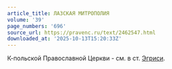 ```yaml
---
article_title: ЛАЗСКАЯ МИТРОПОЛИЯ
volume: '39'
page_numbers: '696'
source_url: https://pravenc.ru/text/2462547.html
downloaded_at: '2025-10-13T15:20:33Z'
---
```


К-польской Православной Церкви - см. в ст. [Эгриси](https://pravenc.ru/text/Эгриси.html).

